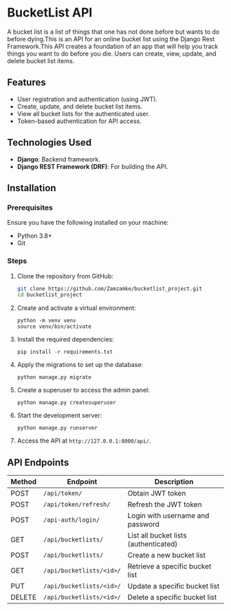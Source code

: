 # BucketList API
A bucket list is a list of things that one has not done before but wants to do before dying.This is an API for an online bucket list using the Django Rest Framework.This API creates a foundation of an app that will help you track things you want to do before you die. Users can create, view, update, and delete bucket list items.

## Features

- User registration and authentication (using JWT).
- Create, update, and delete bucket list items.
- View all bucket lists for the authenticated user.
- Token-based authentication for API access.
  
## Technologies Used

- **Django**: Backend framework.
- **Django REST Framework (DRF)**: For building the API.
  
## Installation

### Prerequisites

Ensure you have the following installed on your machine:

- Python 3.8+
- Git

### Steps

1. Clone the repository from GitHub:
    ```bash
    git clone https://github.com/Zamzamke/bucketlist_project.git
    cd bucketlist_project
    ```

2. Create and activate a virtual environment:
    ```
    python -m venv venv
    source venv/bin/activate  
    ```

3. Install the required dependencies:
    ```
    pip install -r requirements.txt
    ```

4. Apply the migrations to set up the database:
    ```
    python manage.py migrate
    ```

5. Create a superuser to access the admin panel:
    ```
    python manage.py createsuperuser
    ```

6. Start the development server:
    ```
    python manage.py runserver
    ```

7. Access the API at `http://127.0.0.1:8000/api/`.


## API Endpoints

| Method | Endpoint               | Description                           |
|--------|------------------------|---------------------------------------|
| POST   | `/api/token/`           | Obtain JWT token                      |
| POST   | `/api/token/refresh/`   | Refresh the JWT token                 
|POST   | `/api-auth/login/`       | Login with username and password |
| GET    | `/api/bucketlists/`     | List all bucket lists (authenticated) |
| POST   | `/api/bucketlists/`     | Create a new bucket list              |
| GET    | `/api/bucketlists/<id>/`| Retrieve a specific bucket list       |
| PUT    | `/api/bucketlists/<id>/`| Update a specific bucket list         |
| DELETE | `/api/bucketlists/<id>/`| Delete a specific bucket list         |



